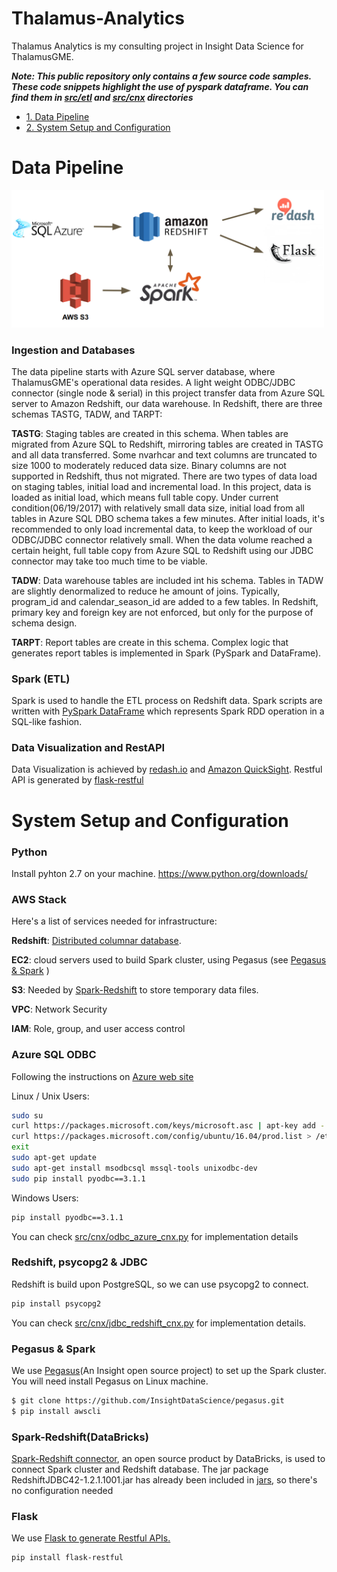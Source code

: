 # Thalamus-Analytics

Thalamus Analytics is my consulting project in Insight Data Science for ThalamusGME.

***Note: This public repository only contains a few source code samples. These code snippets highlight the use of pyspark dataframe. You can find them in [src/etl](src/etl) and [src/cnx](src/cnx) directories***

* [1. Data Pipeline](README.md#Data-Pipeline)
* [2. System Setup and Configuration](README.md#System-Setup-and-Configuration)


# Data Pipeline

<img src="docs/images/Pipeline.png" width="500">

### Ingestion and Databases

The data pipeline starts with Azure SQL server database, where ThalamusGME's operational data resides. A light weight ODBC/JDBC connector (single node & serial) in this project transfer data from Azure SQL server to Amazon Redshift, our data warehouse. In Redshift, there are three schemas TASTG, TADW, and TARPT: 

**TASTG**: Staging tables are created in this schema. When tables are migrated from Azure SQL to Redshift, mirroring tables are created in TASTG and all data transferred. Some nvarhcar and text columns are truncated to size 1000 to moderately reduced data size. Binary columns are not supported in Redshift, thus not migrated. There are two types of data load on staging tables, initial load and incremental load. In this project, data is loaded as initial load, which means full table copy. Under current condition(06/19/2017) with relatively small data size, initial load from all tables in Azure SQL DBO schema takes a few minutes. After initial loads, it's recommended to only load incremental data, to keep the workload of our ODBC/JDBC connector relatively small. When the data volume reached a certain height, full table copy from Azure SQL to Redshift using our JDBC connector may take too much time to be viable.

**TADW**: Data warehouse tables are included int his schema. Tables in TADW are slightly denormalized to reduce he amount of joins. Typically, program_id and calendar_season_id are added to a few tables. In Redshift, primary key and foreign key are not enforced, but only for the purpose of schema design.

**TARPT**: Report tables are create in this schema. Complex logic that generates report tables is implemented in Spark (PySpark and DataFrame).

### Spark (ETL)
Spark is used to handle the ETL process on Redshift data. Spark scripts are written with [PySpark DataFrame](http://spark.apache.org/docs/2.1.0/api/python/pyspark.sql.html) which represents Spark RDD operation in a SQL-like fashion.  

### Data Visualization and RestAPI
Data Visualization is achieved by [redash.io](https://redash.io/) and [Amazon QuickSight](README.md###Amazon-QuickSight). 
Restful API is generated by [flask-restful](README.md###Flask)


# System Setup and Configuration 

### Python 
Install pyhton 2.7 on your machine. https://www.python.org/downloads/

### AWS Stack
Here's a list of services needed for infrastructure: 

**Redshift**: [Distributed columnar database](http://docs.aws.amazon.com/redshift/latest/gsg/getting-started.html). 

**EC2**: cloud servers used to build Spark cluster, using Pegasus (see [Pegasus & Spark](README.md###Pegasus-&-Spark) )

**S3**: Needed by [Spark-Redshift](README.md###Spark-Redshift) to store temporary data files. 
  
**VPC**: Network Security

**IAM**: Role, group, and user access control


### Azure SQL ODBC
Following the instructions on [Azure web site](https://docs.microsoft.com/en-us/azure/sql-database/sql-database-connect-query-python)

Linux / Unix Users: 

```bash
sudo su
curl https://packages.microsoft.com/keys/microsoft.asc | apt-key add -
curl https://packages.microsoft.com/config/ubuntu/16.04/prod.list > /etc/apt/sources.list.d/mssql.list
exit
sudo apt-get update
sudo apt-get install msodbcsql mssql-tools unixodbc-dev
sudo pip install pyodbc==3.1.1
```
Windows Users: 
```bash
pip install pyodbc==3.1.1
```
You can check [src/cnx/odbc_azure_cnx.py](src/cnx/odbc_azure_cnx.py) for implementation details

### Redshift, psycopg2 & JDBC
Redshift is build upon PostgreSQL, so we can use psycopg2 to connect. 
```bash
pip install psycopg2
```
You can check [src/cnx/jdbc_redshift_cnx.py](src/cnx/jdbc_redshift_cnx.py) for implementation details.

### Pegasus & Spark
We use [Pegasus](https://github.com/InsightDataScience/pegasus)(An Insight open source project) to set up the Spark cluster. You will need install Pegasus on Linux machine. 
```bash
$ git clone https://github.com/InsightDataScience/pegasus.git
$ pip install awscli
```
### Spark-Redshift(DataBricks)
[Spark-Redshift connector](https://github.com/databricks/spark-redshift), an open source product by DataBricks, is used to connect Spark cluster and Redshift database. The jar package RedshiftJDBC42-1.2.1.1001.jar has already been included in [jars](jars/RedshiftJDBC42-1.2.1.1001.jar), so there's no configuration needed

### Flask
We use [Flask to generate Restful APIs.](https://flask-restful.readthedocs.io/)
```bash
pip install flask-restful
```

